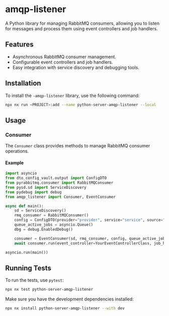 # amqp-listener

A Python library for managing RabbitMQ consumers, allowing you to listen for messages and process them using event controllers and job handlers.

## Features

- Asynchronous RabbitMQ consumer management.
- Configurable event controllers and job handlers.
- Easy integration with service discovery and debugging tools.

## Installation

To install the `-amqp-listener` library, use the following command:

```bash
npx nx run <PROJECT>:add --name python-server-amqp-listener --local
```

## Usage

### Consumer

The `Consumer` class provides methods to manage RabbitMQ consumer operations.

#### Example

```python
import asyncio
from dto_config_vault.output import ConfigDTO
from pyrabbitmq.consumer import RabbitMQConsumer
from pysd.sd import ServiceDiscovery
from pydebug import debug
from amqp_listener import Consumer, EventConsumer

async def main():
    sd = ServiceDiscovery()
    rmq_consumer = RabbitMQConsumer()
    config = ConfigDTO(provider="provider", service="service", source="source")
    queue_active_jobs = asyncio.Queue()
    dbg = debug.EnabledDebug()

    consumer = EventConsumer(sd, rmq_consumer, config, queue_active_jobs, dbg)
    await consumer.run(event_controller=YourEventControllerClass, job_handler=your_job_handler_function)

asyncio.run(main())
```

## Running Tests

To run the tests, use `pytest`:

```sh
npx nx test python-server-amqp-listener
```

Make sure you have the development dependencies installed:

```sh
npx nx install python-server-amqp-listener --with dev
```
